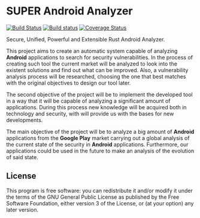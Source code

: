 # SUPER Android Analyzer #

[![Build Status](https://travis-ci.org/SUPERAndroidAnalyzer/super.svg?branch=develop)](https://travis-ci.org/SUPERAndroidAnalyzer/super)
[![Build status](https://ci.appveyor.com/api/projects/status/7xuikqyne4a2jn7e?svg=true)](https://ci.appveyor.com/project/Razican/super)
[![Coverage Status](https://coveralls.io/repos/github/SUPERAndroidAnalyzer/super/badge.svg?branch=develop)](https://coveralls.io/github/SUPERAndroidAnalyzer/super?branch=develop)

Secure, Unified, Powerful and Extensible Rust Android Analyzer.

This project aims to create an automatic system capable of analyzing **Android** applications to search for security vulnerabilities. In the process of creating such tool the current market will be analyzed to look into the existent solutions and find out what can be improved. Also, a vulnerability analysis process will be researched, choosing the one that best matches with the original objectives to design our tool later.

The second objective of the project will be to implement the developed tool in a way that it will be capable of analyzing a significant amount of applications. During this process new knowledge will be acquired both in technology and security, with will provide us with the bases for new developments.

The main objective of the project will be to analyze a big amount of **Android** applications from the **Google Play** market carrying out a global analysis of the current state of the security in **Android** applications. Furthermore, our applications could be used in the future to make an analysis of the evolution of said state.

## License ##

This program is free software: you can redistribute it and/or modify it under the terms of the GNU General Public License as published by the Free Software Foundation, either version 3 of the License, or (at your option) any later version.
